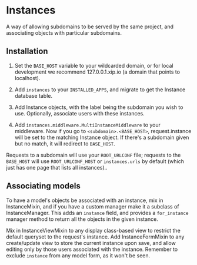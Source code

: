 Instances
=========

A way of allowing subdomains to be served by the same project, and associating
objects with particular subdomains.

Installation
------------

1. Set the `BASE_HOST` variable to your wildcarded domain, or for local
   development we recommend 127.0.0.1.xip.io (a domain that points to
   localhost).

2. Add `instances` to your `INSTALLED_APPS`, and migrate to get the Instance
   database table.

3. Add Instance objects, with the label being the subdomain you wish to use.
   Optionally, associate users with these instances.

4. Add `instances.middleware.MultiInstanceMiddleware` to your middleware. Now
   if you go to `<subdomain>.<BASE_HOST>`, request.instance will be set to the
   matching Instance object. If there's a subdomain given but no match, it will
   redirect to `BASE_HOST`.

Requests to a subdomain will use your `ROOT_URLCONF` file; requests to the
`BASE_HOST` will use `ROOT_URLCONF_HOST` or `instances.urls` by default (which
just has one page that lists all instances)..

Associating models
------------------

To have a model's objects be associated with an instance, mix in InstanceMixin,
and if you have a custom manager make it a subclass of InstanceManager. This
adds an `instance` field, and provides a `for_instance` manager method to
return all the objects in the given instance.

Mix in InstanceViewMixin to any display class-based view to restrict the
default queryset to the request's instance. Add InstanceFormMixin to any
create/update view to store the current instance upon save, and allow editing
only by those users associated with the instance. Remember to exclude
`instance` from any model form, as it won't be seen.

